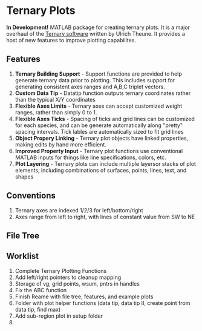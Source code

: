 # Ternary Plots
**In Development!** MATLAB package for creating ternary plots. It is a major overhaul of the [Ternary software](https://www.mathworks.com/matlabcentral/fileexchange/7210-ternary-plots) written by Ulrich Theune. It provides a host of new features to improve plotting capabilites. 

## Features
  1. **Ternary Building Support** - Support functions are provided to help generate ternary data prior to plotting. This includes support for generating consistent axes ranges and A,B,C triplet vectors.
  2. **Custom Data Tip** - Datatip function outputs ternary coordinates rather than the typical X/Y coordinates
  3. **Flexible Axes Limits** - Ternary axes can accept customized weight ranges, rather than simply 0 to 1.
  4. **Flexible Axes Ticks** - Spacing of ticks and grid lines can be customized for each species, and can be generate automatically along "pretty" spacing intervals. Tick lables are automatically sized to fit grid lines
  5. **Object Propery Linking** - Ternary plot objects have linked properties, making edits by hand more efficient.
  5. **Improved Property Input** - Ternary plot functions use conventional MATLAB inputs for things like line specifications, colors, etc.
  6. **Plot Layering** - Ternary plots can include multiple layersor stacks of plot elements, including combinations of surfaces, points, lines, text, and shapes

## Conventions
  1. Ternary axes are indexed 1/2/3 for left/bottom/right
  2. Axes range from left to right, with lines of constant value from SW to NE

## File Tree

## Worklist
  1. Complete Ternary Plotting Functions
  2. Add left/right pointers to cleanup mapping
  3. Storage of vg, grid points, wsum, pntrs in handles
  4. Fix the ABC function
  5. Finish Reame with file tree, features, and example plots
  6. Folder with plot helper functions (data tip, data tip II, create point from data tip, find max)
  7. Add sub-region plot in setup folder
  8. 

